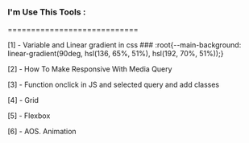 ### I'm Use This Tools :
============================

[1] - Variable and Linear gradient in css
    ### :root{--main-background: linear-gradient(90deg, hsl(136, 65%, 51%), hsl(192, 70%, 51%));}

[2] - How To Make Responsive With Media Query

[3] - Function onclick in JS and selected query and add classes

[4] - Grid

[5] - Flexbox

[6] - AOS. Animation
